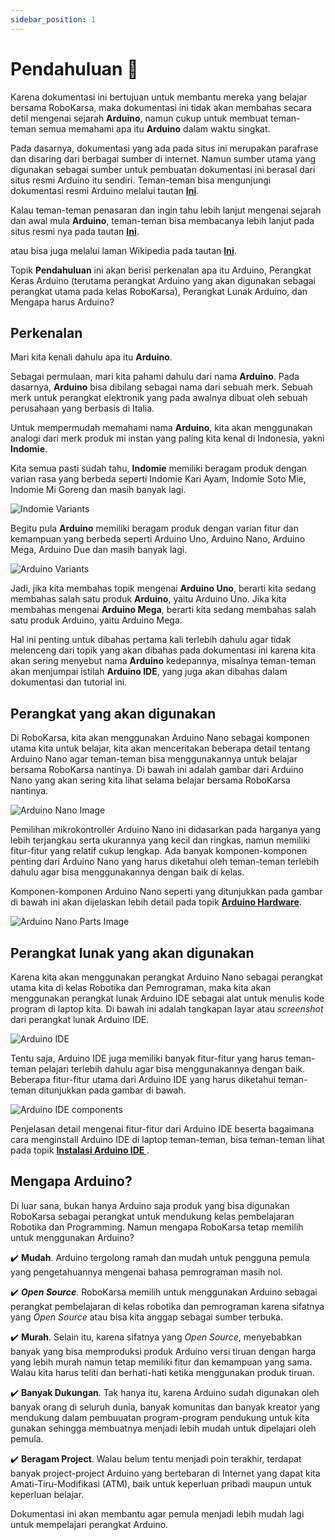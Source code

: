 ```yaml
---
sidebar_position: 1
---
```


# Pendahuluan 👋

Karena dokumentasi ini bertujuan untuk membantu mereka yang belajar bersama RoboKarsa, maka dokumentasi ini tidak akan membahas secara detil mengenai sejarah **Arduino**, namun cukup untuk membuat teman-teman semua memahami apa itu **Arduino** dalam waktu singkat.

Pada dasarnya, dokumentasi yang ada pada situs ini merupakan parafrase dan disaring dari berbagai sumber di internet. Namun sumber utama yang digunakan sebagai sumber untuk pembuatan dokumentasi ini berasal dari situs resmi Arduino itu sendiri. Teman-teman bisa mengunjungi dokumentasi resmi Arduino melalui tautan <a target="_blank" rel="noopener noreferrer" href="https://docs.arduino.cc/learn/starting-guide/getting-started-arduino#setup">**Ini**</a>.

Kalau teman-teman penasaran dan ingin tahu lebih lanjut mengenai sejarah dan awal mula **Arduino**, teman-teman bisa membacanya lebih lanjut pada situs resmi nya pada tautan <a target="_blank" rel="noopener noreferrer" href="https://www.arduino.cc/en/about#what-is-arduino">**Ini**</a>.

atau bisa juga melalui laman Wikipedia pada tautan <a target="_blank" rel="noopener noreferrer" href="https://en.wikipedia.org/wiki/Arduino#History">**Ini**</a>.

Topik **Pendahuluan** ini akan berisi perkenalan apa itu Arduino, Perangkat Keras Arduino (terutama perangkat Arduino yang akan digunakan sebagai perangkat utama pada kelas RoboKarsa), Perangkat Lunak Arduino, dan Mengapa harus Arduino?

## Perkenalan

Mari kita kenali dahulu apa itu **Arduino**.

<!-- Or **try Docusaurus immediately** with **[docusaurus.new](https://docusaurus.new)**. -->

Sebagai permulaan, mari kita pahami dahulu dari nama **Arduino**. Pada dasarnya, **Arduino** bisa dibilang sebagai nama dari sebuah merk. Sebuah merk untuk perangkat elektronik yang pada awalnya dibuat oleh sebuah perusahaan yang berbasis di Italia.

Untuk mempermudah memahami nama **Arduino**, kita akan menggunakan analogi dari merk produk mi instan yang paling kita kenal di Indonesia, yakni **Indomie**.

Kita semua pasti sudah tahu, **Indomie** memiliki beragam produk dengan varian rasa yang berbeda seperti Indomie Kari Ayam, Indomie Soto Mie, Indomie Mi Goreng dan masih banyak lagi.

<div style={{textAlign: 'center'}}>

![Indomie Variants](./img/indomie-variants.png)

</div>

Begitu pula **Arduino** memiliki beragam produk dengan varian fitur dan kemampuan yang berbeda seperti Arduino Uno, Arduino Nano, Arduino Mega, Arduino Due dan masih banyak lagi.

<div width="100%" style={{textAlign: 'center'}}>

![Arduino Variants](./img/arduino-variants.png)

</div>

Jadi, jika kita membahas topik mengenai **Arduino Uno**, berarti kita sedang membahas salah satu produk **Arduino**, yaitu Arduino Uno. Jika kita membahas mengenai **Arduino Mega**, berarti kita sedang membahas salah satu produk Arduino, yaitu Arduino Mega.

Hal ini penting untuk dibahas pertama kali terlebih dahulu agar tidak melenceng dari topik yang akan dibahas pada dokumentasi ini karena kita akan sering menyebut nama **Arduino** kedepannya, misalnya teman-teman akan menjumpai istilah **Arduino IDE**, yang juga akan dibahas dalam dokumentasi dan tutorial ini.

## Perangkat yang akan digunakan

Di RoboKarsa, kita akan menggunakan Arduino Nano sebagai komponen utama kita untuk belajar, kita akan menceritakan beberapa detail tentang Arduino Nano agar teman-teman bisa menggunakannya untuk belajar bersama RoboKarsa nantinya. Di bawah ini adalah gambar dari Arduino Nano yang akan sering kita lihat selama belajar bersama RoboKarsa nantinya.

<div width="100%" style={{textAlign: 'center'}}>

![Arduino Nano Image](./img/arduino-nano.png)

</div>

Pemilihan mikrokontroller Arduino Nano ini didasarkan pada harganya yang lebih terjangkau serta ukurannya yang kecil dan ringkas, namun memiliki fitur-fitur yang relatif cukup lengkap. Ada banyak komponen-komponen penting dari Arduino Nano yang harus diketahui oleh teman-teman terlebih dahulu agar bisa menggunakannya dengan baik di kelas.

Komponen-komponen Arduino Nano seperti yang ditunjukkan pada gambar di bawah ini akan dijelaskan lebih detail pada topik **[Arduino Hardware](/docs/tutorial-arduino/arduino-hardware.md)**.

<div width="100%" style={{textAlign: 'center'}}>

![Arduino Nano Parts Image](./img/arduino-nano-parts.png)

</div>

## Perangkat lunak yang akan digunakan

Karena kita akan menggunakan perangkat Arduino Nano sebagai perangkat utama kita di kelas Robotika dan Pemrograman, maka kita akan menggunakan perangkat lunak Arduino IDE sebagai alat untuk menulis kode program di laptop kita. Di bawah ini adalah tangkapan layar atau _screenshot_ dari perangkat lunak Arduino IDE.

<div width="100%" style={{textAlign: 'center'}}>

![Arduino IDE](./img/arduino-ide.png)

</div>

Tentu saja, Arduino IDE juga memiliki banyak fitur-fitur yang harus teman-teman pelajari terlebih dahulu agar bisa menggunakannya dengan baik. Beberapa fitur-fitur utama dari Arduino IDE yang harus diketahui teman-teman ditunjukkan pada gambar di bawah.

<div width="100%" style={{textAlign: 'center'}}>

![Arduino IDE components](./img/arduino-ide-components.png)

</div>

Penjelasan detail mengenai fitur-fitur dari Arduino IDE beserta bagaimana cara menginstall Arduino IDE di laptop teman-teman, bisa teman-teman lihat pada topik **[Instalasi Arduino IDE ](/docs/tutorial-arduino/arduino-ide-software.md)**.

## Mengapa Arduino?

Di luar sana, bukan hanya Arduino saja produk yang bisa digunakan RoboKarsa sebagai perangkat untuk mendukung kelas pembelajaran Robotika dan Programming. Namun mengapa RoboKarsa tetap memilih untuk menggunakan Arduino?

✔️ **Mudah**. Arduino tergolong ramah dan mudah untuk pengguna pemula yang pengetahuannya mengenai bahasa pemrograman masih nol.

✔️ **_Open Source_**. RoboKarsa memilih untuk menggunakan Arduino sebagai perangkat pembelajaran di kelas robotika dan pemrograman karena sifatnya yang _Open Source_ atau bisa kita anggap sebagai sumber terbuka.

✔️ **Murah**. Selain itu, karena sifatnya yang _Open Source_, menyebabkan banyak yang bisa memproduksi produk Arduino versi tiruan dengan harga yang lebih murah namun tetap memiliki fitur dan kemampuan yang sama. Walau kita harus teliti dan berhati-hati ketika menggunakan produk tiruan.

✔️ **Banyak Dukungan**. Tak hanya itu, karena Arduino sudah digunakan oleh banyak orang di seluruh dunia, banyak komunitas dan banyak kreator yang mendukung dalam pembuuatan program-program pendukung untuk kita gunakan sehingga membuatnya menjadi lebih mudah untuk dipelajari oleh pemula.

✔️ **Beragam Project**. Walau belum tentu menjadi poin terakhir, terdapat banyak project-project Arduino yang bertebaran di Internet yang dapat kita Amati-Tiru-Modifikasi (ATM), baik untuk keperluan pribadi maupun untuk keperluan belajar.

Dokumentasi ini akan membantu agar pemula menjadi lebih mudah lagi untuk mempelajari perangkat Arduino.
